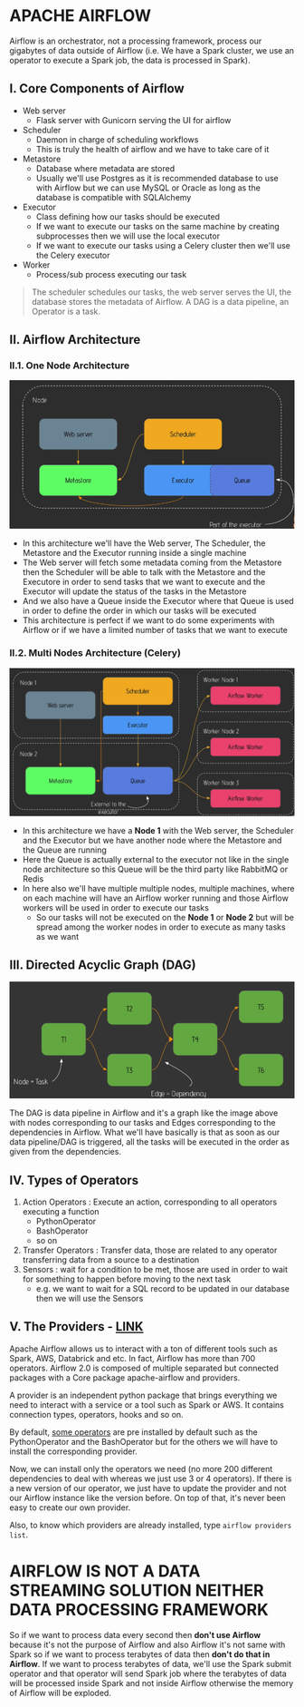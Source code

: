 # APACHE AIRFLOW

Airflow is an orchestrator, not a processing framework, process our gigabytes of data outside of Airflow (i.e. We have a Spark cluster, we use an operator to execute a Spark job, the data is processed in Spark).



## I. Core Components of Airflow

- Web server
    - Flask server with Gunicorn serving the UI for airflow
- Scheduler
    - Daemon in charge of scheduling workflows
    - This is truly the health of airflow and we have to take care of it
- Metastore
    - Database where metadata are stored
    - Usually we'll use Postgres as it is recommended database to use with Airflow but we can use MySQL or Oracle as long as the database is compatible with SQLAlchemy
- Executor
    - Class defining how our tasks should be executed
    - If we want to execute our tasks on the same machine by creating subprocesses then we will use the local executor
    - If we want to execute our tasks using a Celery cluster then we'll use the Celery executor
- Worker
    - Process/sub process executing our task

> The scheduler schedules our tasks, the web server serves the UI, the database stores the metadata of Airflow. A DAG is a data pipeline, an Operator is a task.



## II. Airflow Architecture

### II.1. One Node Architecture

![Alt text](/files/images/img1.png?raw=true "One Node Architecture")

- In this architecture we'll have the Web server, The Scheduler, the Metastore and the Executor running inside a single machine
- The Web server will fetch some metadata coming from the Metastore then the Scheduler will be able to talk with the Metastore and the Executore in order to send tasks that we want to execute and the Executor will update the status of the tasks in the Metastore
- And we also have a Queue inside the Executor where that Queue is used in order to define the order in which our tasks will be executed
- This architecture is perfect if we want to do some experiments with Airflow or if we have a limited number of tasks that we want to execute


### II.2. Multi Nodes Architecture (Celery)

![Alt text](/files/images/img2.png?raw=true "Multi Nodes Architecture")

- In this architecture we have a **Node 1** with the Web server, the Scheduler and the Executor but we have another node where the Metastore and the Queue are running
- Here the Queue is actually external to the executor not like in the single node architecture so this Queue will be the third party like RabbitMQ or Redis
- In here also we'll have multiple multiple nodes, multiple machines, where on each machine will have an Airflow worker running and those Airflow workers will be used in order to execute our tasks
    - So our tasks will not be executed on the **Node 1** or **Node 2** but will be spread among the worker nodes in order to execute as many tasks as we want



## III. Directed Acyclic Graph (DAG)

![Alt text](/files/images/img3.png?raw=true "DAG")

The DAG is data pipeline in Airflow and it's a graph like the image above with nodes corresponding to our tasks and Edges corresponding to the dependencies in Airflow. What we'll have basically is that as soon as our data pipeline/DAG is triggered, all the tasks will be executed in the order as given from the dependencies.



## IV. Types of Operators

1. Action Operators : Execute an action, corresponding to all operators executing a function
    - PythonOperator
    - BashOperator
    - so on
2. Transfer Operators : Transfer data, those are related to any operator transferring data from a source to a destination
3. Sensors : wait for a condition to be met, those are used in order to wait for something to happen before moving to the next task
    - e.g. we want to wait for a SQL record to be updated in our database then we will use the Sensors



## V. The Providers - [LINK](https://airflow.apache.org/docs/apache-airflow-providers/packages-ref.html)

Apache Airflow allows us to interact with a ton of different tools such as Spark, AWS, Databrick and etc. In fact, Airflow has more than 700 operators. Airflow 2.0 is composed of multiple separated but connected packages with a Core package apache-airflow and providers.

A provider is an independent python package that brings everything we need to interact with a service or a tool such as Spark or AWS. It contains connection types, operators, hooks and so on.

By default, [some operators](https://airflow.apache.org/docs/apache-airflow/stable/_api/airflow/operators/index.html) are pre installed by default such as the PythonOperator and the BashOperator but for the others we will have to install the corresponding provider.

Now, we can install only the operators we need (no more 200 different dependencies to deal with whereas we just use 3 or 4 operators). If there is a new version of our operator, we just have to update the provider and not our Airflow instance like the version before. On top of that, it's never been easy to create our own provider.

Also, to know which providers are already installed, type ```airflow providers list```.



# AIRFLOW IS NOT A DATA STREAMING SOLUTION NEITHER DATA PROCESSING FRAMEWORK

So if we want to process data every second then **don't use Airflow** because it's not the purpose of Airflow and also Airflow it's not same with Spark so if we want to process terabytes of data then **don't do that in Airflow**. If we want to process terabytes of data, we'll use the Spark submit operator and that operator will send Spark job where the terabytes of data will be processed inside Spark and not inside Airflow otherwise the memory of Airflow will be exploded.